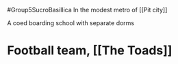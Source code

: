 #Group5SucroBasillica 
In the modest metro of [[Pit city]]

A coed boarding school with separate dorms

# Football team, [[The Toads]]
